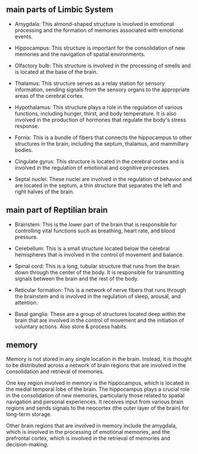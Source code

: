 ## main parts of Limbic System

- Amygdala: This almond-shaped structure is involved in emotional processing and the formation of memories associated with emotional events.

- Hippocampus: This structure is important for the consolidation of new memories and the navigation of spatial environments.

- Olfactory bulb: This structure is involved in the processing of smells and is located at the base of the brain.

- Thalamus: This structure serves as a relay station for sensory information, sending signals from the sensory organs to the appropriate areas of the cerebral cortex.

- Hypothalamus: This structure plays a role in the regulation of various functions, including hunger, thirst, and body temperature. It is also involved in the production of hormones that regulate the body's stress response.

- Fornix: This is a bundle of fibers that connects the hippocampus to other structures in the brain, including the septum, thalamus, and mammillary bodies.

- Cingulate gyrus: This structure is located in the cerebral cortex and is involved in the regulation of emotional and cognitive processes.

- Septal nuclei: These nuclei are involved in the regulation of behavior and are located in the septum, a thin structure that separates the left and right halves of the brain.



## main part of Reptilian brain

- Brainstem: This is the lower part of the brain that is responsible for controlling vital functions such as breathing, heart rate, and blood pressure.

- Cerebellum: This is a small structure located below the cerebral hemispheres that is involved in the control of movement and balance.

- Spinal cord: This is a long, tubular structure that runs from the brain down through the center of the body. It is responsible for transmitting signals between the brain and the rest of the body.

- Reticular formation: This is a network of nerve fibers that runs through the brainstem and is involved in the regulation of sleep, arousal, and attention.

- Basal ganglia: These are a group of structures located deep within the brain that are involved in the control of movement and the initiation of voluntary actions. Also store & process habits.



## memory

Memory is not stored in any single location in the brain. Instead, it is thought to be distributed across a network of brain regions that are involved in the consolidation and retrieval of memories.

One key region involved in memory is the hippocampus, which is located in the medial temporal lobe of the brain. The hippocampus plays a crucial role in the consolidation of new memories, particularly those related to spatial navigation and personal experiences. It receives input from various brain regions and sends signals to the neocortex (the outer layer of the brain) for long-term storage.

Other brain regions that are involved in memory include the amygdala, which is involved in the processing of emotional memories, and the prefrontal cortex, which is involved in the retrieval of memories and decision-making.


